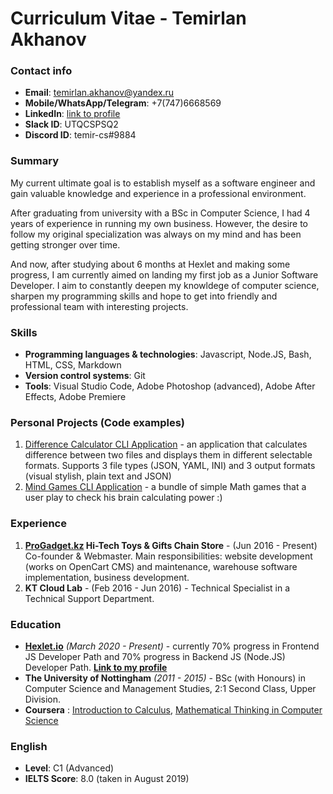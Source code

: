 # Curriculum Vitae - Temirlan Akhanov

### Contact info
- **Email**: temirlan.akhanov@yandex.ru
- **Mobile/WhatsApp/Telegram**: +7(747)6668569
- **LinkedIn**: [link to profile](https://www.linkedin.com/in/temirlan-akhanov-2b2431119/) 
- **Slack ID**: UTQCSPSQ2
- **Discord ID**: temir-cs#9884

### Summary
My current ultimate goal is to establish myself as a software engineer and gain valuable knowledge and experience in a professional environment.

After graduating from university with a BSc in Computer Science, I had 4 years of experience in running my own business. However, the desire to follow my original specialization was always on my mind and has been getting stronger over time.

And now, after studying about 6 months at Hexlet and making some progress, I am currently aimed on landing my first job as a Junior Software Developer. I aim to constantly deepen my knowldege of computer science, sharpen my programming skills and hope to get into friendly and professional team with interesting projects.

### Skills
- **Programming languages & technologies**: Javascript, Node.JS, Bash, HTML, CSS, Markdown
- **Version control systems**: Git
- **Tools**: Visual Studio Code, Adobe Photoshop (advanced), Adobe After Effects, Adobe Premiere

### Personal Projects (Code examples)
1. [Difference Calculator CLI Application](https://github.com/temir-cs/frontend-project-lvl2) - an application that calculates difference between two files and displays them in different selectable formats. Supports 3 file types (JSON, YAML, INI) and 3 output formats (visual stylish, plain text and JSON)
1. [Mind Games CLI Application](https://github.com/temir-cs/frontend-project-lvl1) - a bundle of simple Math games that a user play to check his brain calculating power :)

### Experience
1. **[ProGadget.kz](https://progadget.kz) Hi-Tech Toys & Gifts Chain Store** - (Jun 2016 - Present) Co-founder & Webmaster. Main responsibilities: website development (works on OpenCart CMS) and maintenance, warehouse software implementation, business development.
1. **KT Cloud Lab** - (Feb 2016 - Jun 2016) - Technical Specialist in a Technical Support Department.

### Education
- **[Hexlet.io](https://ru.hexlet.io/)** _(March 2020 - Present)_ - currently 70% progress in Frontend JS Developer Path and 70% progress in Backend JS (Node.JS) Developer Path. **[Link to my profile](hexlet.io/u/temir-cs)**
- **The University of Nottingham** _(2011 - 2015)_ - BSc (with Honours) in Computer Science and Management Studies, 2:1 Second Class, Upper Division.
- **Coursera** : [Introduction to Calculus](https://www.coursera.org/learn/introduction-to-calculus), [Mathematical Thinking in Computer Science](https://www.coursera.org/learn/what-is-a-proof/home/welcome)

### English
- **Level**: C1 (Advanced)
- **IELTS Score**: 8.0 (taken in August 2019)